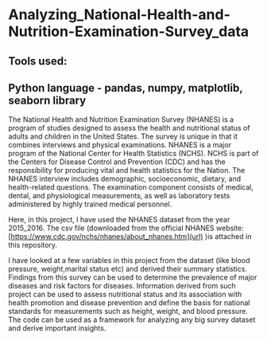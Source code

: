 # Analyzing_National-Health-and-Nutrition-Examination-Survey_data

## Tools used:
## Python language - pandas, numpy, matplotlib, seaborn library

The National Health and Nutrition Examination Survey (NHANES) is a program of studies designed to assess the health and nutritional status of adults and children in the United States. The survey is unique in that it combines interviews and physical examinations. NHANES is a major program of the National Center for Health Statistics (NCHS). NCHS is part of the Centers for Disease Control and Prevention (CDC) and has the responsibility for producing vital and health statistics for the Nation.
The NHANES interview includes demographic, socioeconomic, dietary, and health-related questions. The examination component consists of medical, dental, and physiological measurements, as well as laboratory tests administered by highly trained medical personnel.

Here, in this project, I have used the NHANES dataset from the year 2015_2016. The csv file (downloaded from the official NHANES website: [https://www.cdc.gov/nchs/nhanes/about_nhanes.htm](url) )is attached in this repository.

I have looked at a few variables in this project from the dataset (like blood pressure, weight,marital status etc) and derived their summary statistics. Findings from this survey can be used to determine the prevalence of major diseases and risk factors for diseases. Information derived from such project can be used to assess nutritional status and its association with health promotion and disease prevention and define the basis for national standards for measurements such as height, weight, and blood pressure. 
The code can be used as a framework for analyzing any big survey dataset and derive important insights.

